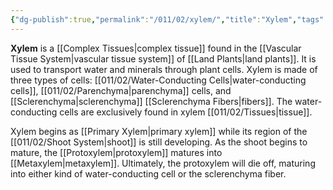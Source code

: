 ```yaml
---
{"dg-publish":true,"permalink":"/011/02/xylem/","title":"Xylem","tags":["BIOL412"]}
---
```


**Xylem** is a [[Complex Tissues\|complex tissue]] found in the [[Vascular Tissue System\|vascular tissue system]] of [[Land Plants\|land plants]]. It is used to transport water and minerals through plant cells. Xylem is made of three types of cells: [[011/02/Water-Conducting Cells\|water-conducting cells]], [[011/02/Parenchyma\|parenchyma]] cells, and [[Sclerenchyma\|sclerenchyma]] [[Sclerenchyma Fibers\|fibers]]. The water-conducting cells are exclusively found in xylem [[011/02/Tissues\|tissue]].

Xylem begins as [[Primary Xylem\|primary xylem]] while its region of the [[011/02/Shoot System\|shoot]] is still developing. As the shoot begins to mature, the [[Protoxylem\|protoxylem]] matures into [[Metaxylem\|metaxylem]]. Ultimately, the protoxylem will die off, maturing into either kind of water-conducting cell or the sclerenchyma fiber.